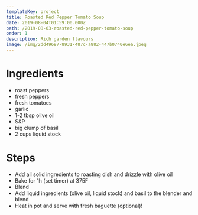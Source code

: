 ```yaml
---
templateKey: project
title: Roasted Red Pepper Tomato Soup
date: 2019-08-04T01:59:00.000Z
path: /2019-08-03-roasted-red-pepper-tomato-soup
order: 1
description: Rich garden flavours
image: /img/2dd49697-8931-487c-a882-447b0740e6ea.jpeg
---
```

# Ingredients
* roast peppers
* fresh peppers
* fresh tomatoes
* garlic
* 1-2 tbsp olive oil
* S&P
* big clump of basil
* 2 cups liquid stock

# Steps
* Add all solid ingredients to roasting dish and drizzle with olive oil
* Bake for 1h (set timer) at 375F
* Blend
* Add liquid ingredients (olive oil, liquid stock) and basil to the blender and blend
* Heat in pot and serve with fresh baguette (optional)!
